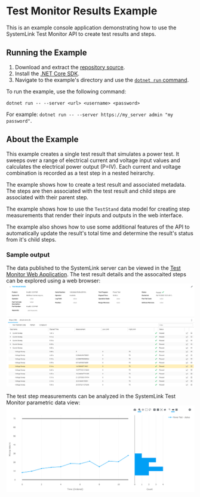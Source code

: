 Test Monitor Results Example
=================

This is an example console application demonstrating how to use the
SystemLink Test Monitor API to create test results and steps.

Running the Example
-------------------

1. Download and extract the [repository source](https://github.com/ni/systemlink-client-docs/archive/master.zip).
2. Install the [.NET Core SDK](https://dotnet.microsoft.com/download/dotnet-core).
3. Navigate to the example's directory and use the [`dotnet run` command](https://docs.microsoft.com/en-us/dotnet/core/tools/dotnet-run?tabs=netcore21).

To run the example, use the following command:

```
dotnet run -- --server <url> <username> <password>
```

For example: `dotnet run -- --server https://my_server admin "my password"`.

About the Example
-----------------

This example creates a single test result that simulates a power test.  It sweeps over a range of electrical current and voltage input values and calculates the electrical power output (P=IV).  Each current and voltage combination is recorded as a test step in a nested heirarchy.

The example shows how to create a test result and associated metadata.  The steps are then associated with the test result and child steps are associated with their parent step.

The example shows how to use the `TestStand` data model for creating step measurements that render their inputs and outputs in the web interface.

The example also shows how to use some additional features of the API to automatically update the result's total time and determine the result's status from it's child steps.

### Sample output

The data published to the SystemLink server can be viewed in the [Test Monitor Web Application](https://localhost/#testmonitor).  The test result details and the assocaited steps can be explored using a web browser:
![Test result and steps](./TestMonitor.png "Test result and steps")

The test step measurements can be analyzed in the SystemLink Test Monitor parametric data view:
![Measurements in the SystemLink Test Monitor web application parametric data view](./ParametricData.png "Measurements in the SystemLink Test Monitor web application parametric data view")